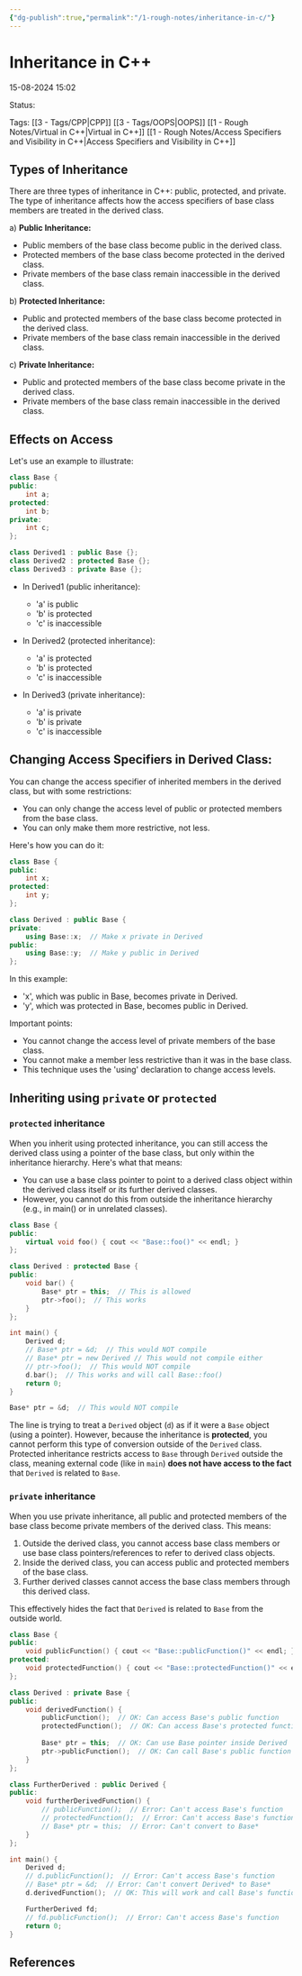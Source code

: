 ```yaml
---
{"dg-publish":true,"permalink":"/1-rough-notes/inheritance-in-c/"}
---
```



# Inheritance in C++

15-08-2024 15:02

Status: 

Tags: [[3 - Tags/CPP\|CPP]] [[3 - Tags/OOPS\|OOPS]] [[1 - Rough Notes/Virtual in C++\|Virtual in C++]] [[1 - Rough Notes/Access Specifiers and Visibility in C++\|Access Specifiers and Visibility in C++]]


## Types of Inheritance

There are three types of inheritance in C++: public, protected, and private. The type of inheritance affects how the access specifiers of base class members are treated in the derived class.

a) **Public Inheritance:**
   - Public members of the base class become public in the derived class.
   - Protected members of the base class become protected in the derived class.
   - Private members of the base class remain inaccessible in the derived class.

b) **Protected Inheritance:**
   - Public and protected members of the base class become protected in the derived class.
   - Private members of the base class remain inaccessible in the derived class.

c) **Private Inheritance:**
   - Public and protected members of the base class become private in the derived class.
   - Private members of the base class remain inaccessible in the derived class.

## Effects on Access

Let's use an example to illustrate:

```cpp
class Base {
public:
    int a;
protected:
    int b;
private:
    int c;
};

class Derived1 : public Base {};
class Derived2 : protected Base {};
class Derived3 : private Base {};
```

- In Derived1 (public inheritance):
  - 'a' is public
  - 'b' is protected
  - 'c' is inaccessible

- In Derived2 (protected inheritance):
  - 'a' is protected
  - 'b' is protected
  - 'c' is inaccessible

- In Derived3 (private inheritance):
  - 'a' is private
  - 'b' is private
  - 'c' is inaccessible

## Changing Access Specifiers in Derived Class:

You can change the access specifier of inherited members in the derived class, but with some restrictions:

- You can only change the access level of public or protected members from the base class.
- You can only make them more restrictive, not less.

Here's how you can do it:

```cpp
class Base {
public:
    int x;
protected:
    int y;
};

class Derived : public Base {
private:
    using Base::x;  // Make x private in Derived
public:
    using Base::y;  // Make y public in Derived
};
```

In this example:
- 'x', which was public in Base, becomes private in Derived.
- 'y', which was protected in Base, becomes public in Derived.

Important points:
- You cannot change the access level of private members of the base class.
- You cannot make a member less restrictive than it was in the base class.
- This technique uses the 'using' declaration to change access levels.

## Inheriting using `private` or `protected`

### `protected` inheritance
When you inherit using protected inheritance, you can still access the derived class using a pointer of the base class, but only within the inheritance hierarchy. Here's what that means:

- You can use a base class pointer to point to a derived class object within the derived class itself or its further derived classes.
- However, you cannot do this from outside the inheritance hierarchy (e.g., in main() or in unrelated classes).

```cpp
class Base {
public:
    virtual void foo() { cout << "Base::foo()" << endl; }
};

class Derived : protected Base {
public:
    void bar() {
        Base* ptr = this;  // This is allowed
        ptr->foo();  // This works
    }
};

int main() {
    Derived d;
    // Base* ptr = &d;  // This would NOT compile
    // Base* ptr = new Derived // This would not compile either
    // ptr->foo();  // This would NOT compile
    d.bar();  // This works and will call Base::foo()
    return 0;
}
```

```cpp
Base* ptr = &d;  // This would NOT compile
```
The line is trying to treat a `Derived` object (`d`) as if it were a `Base` object (using a pointer). However, because the inheritance is **protected**, you cannot perform this type of conversion outside of the `Derived` class. Protected inheritance restricts access to `Base` through `Derived` outside the class, meaning external code (like in `main`) **does not have access to the fact** that `Derived` is related to `Base`.

### `private` inheritance
When you use private inheritance, all public and protected members of the base class become private members of the derived class. This means:

1. Outside the derived class, you cannot access base class members or use base class pointers/references to refer to derived class objects.
2. Inside the derived class, you can access public and protected members of the base class.
3. Further derived classes cannot access the base class members through this derived class.

This effectively hides the fact that `Derived` is related to `Base` from the outside world.

```cpp
class Base {
public:
    void publicFunction() { cout << "Base::publicFunction()" << endl; }
protected:
    void protectedFunction() { cout << "Base::protectedFunction()" << endl; }
};

class Derived : private Base {
public:
    void derivedFunction() {
        publicFunction();  // OK: Can access Base's public function
        protectedFunction();  // OK: Can access Base's protected function
        
        Base* ptr = this;  // OK: Can use Base pointer inside Derived
        ptr->publicFunction();  // OK: Can call Base's public function through pointer
    }
};

class FurtherDerived : public Derived {
public:
    void furtherDerivedFunction() {
        // publicFunction();  // Error: Can't access Base's function
        // protectedFunction();  // Error: Can't access Base's function
        // Base* ptr = this;  // Error: Can't convert to Base*
    }
};

int main() {
    Derived d;
    // d.publicFunction();  // Error: Can't access Base's function
    // Base* ptr = &d;  // Error: Can't convert Derived* to Base*
    d.derivedFunction();  // OK: This will work and call Base's functions

    FurtherDerived fd;
    // fd.publicFunction();  // Error: Can't access Base's function
    return 0;
}
```
## References